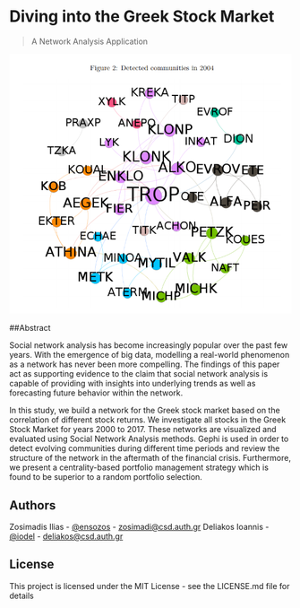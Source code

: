 # Diving into the Greek Stock Market
> A Network Analysis Application

![](communities.PNG)

##Abstract

Social network analysis has become increasingly popular over the past few years. With the emergence of big data, modelling a real-world phenomenon as a network has never been more compelling. The findings of this paper act as supporting evidence to the claim that social network analysis is capable of providing with insights into underlying trends as well as forecasting future behavior within the network. 

In this study, we build a network for the Greek stock market based on the correlation of different stock returns. We investigate all stocks in the Greek Stock Market for years 2000 to 2017. These networks are visualized and evaluated using Social Network Analysis methods. Gephi is used in order to detect evolving communities during different time periods and review the structure of the network in the aftermath of the financial crisis. Furthermore, we present a centrality-based portfolio management strategy which is found to be superior to a random portfolio selection.

## Authors

Zosimadis Ilias - [@ensozos](https://github.com/ensozos) - zosimadi@csd.auth.gr
Deliakos Ioannis -[@iodel](https://github.com/iodel) - deliakos@csd.auth.gr

## License

This project is licensed under the MIT License - see the LICENSE.md file for details
